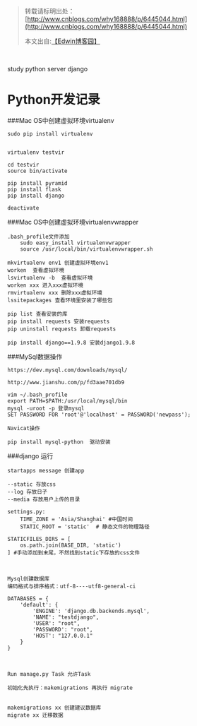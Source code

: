 > 转载请标明出处：
> [http://www.cnblogs.com/why168888/p/6445044.html](http://www.cnblogs.com/why168888/p/6445044.html)
>
>
> 本文出自:[【Edwin博客园】](http://www.cnblogs.com/why168888/)

<br/>



study python server django

# Python开发记录

###Mac OS中创建虚拟环境virtualenv

```
sudo pip install virtualenv


virtualenv testvir

cd testvir
source bin/activate

pip install pyramid
pip install flask
pip install django

deactivate
```


###Mac OS中创建虚拟环境virtualenvwrapper

```
.bash_profile文件添加
	sudo easy_install virtualenvwrapper
	source /usr/local/bin/virtualenvwrapper.sh

mkvirtualenv env1 创建虚拟环境env1
worken  查看虚拟环境
lsvirtualenv -b  查看虚拟环境
worken xxx 进入xxx虚拟环境
rmvirtualenv xxx 删除xxx虚拟环境
lssitepackages 查看环境里安装了哪些包

pip list 查看安装的库
pip install requests 安装requests
pip uninstall requests 卸载requests

pip install django==1.9.8 安装django1.9.8
```

###MySql数据操作

```
https://dev.mysql.com/downloads/mysql/

http://www.jianshu.com/p/fd3aae701db9

vim ~/.bash_profile
export PATH=$PATH:/usr/local/mysql/bin
mysql -uroot -p 登录mysql
SET PASSWORD FOR 'root'@'localhost' = PASSWORD('newpass');

Navicat操作

pip install mysql-python  驱动安装
```


###django 运行

```
startapps message 创建app

--static 存放css
--log 存放日子
--media 存放用户上传的目录

settings.py:
	TIME_ZONE = 'Asia/Shanghai' #中国时间
	STATIC_ROOT = 'static'  # 静态文件的物理路径

STATICFILES_DIRS = [
    os.path.join(BASE_DIR, 'static')
] #手动添加到末尾，不然找到static下存放的css文件



Mysql创建数据库
编码格式与排序格式：utf-8----utf8-general-ci

DATABASES = {
    'default': {
        'ENGINE': 'django.db.backends.mysql',
        'NAME': "testdjango",
        'USER': "root",
        'PASSWORD': "root",
        'HOST': "127.0.0.1"
    }
}



Run manage.py Task 允许Task

初始化先执行：makemigrations 再执行 migrate


makemigrations xx 创建建议数据库
migrate xx 迁移数据

```

